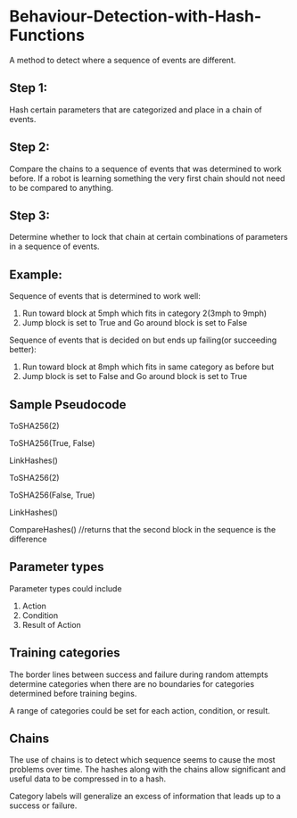 # Behaviour-Detection-with-Hash-Functions
A method to detect where a sequence of events are different.

## Step 1: 
Hash certain parameters that are categorized and place in a chain of events.

## Step 2: 
Compare the chains to a sequence of events that was determined to work before. If a robot is learning something the very first chain should not need to be compared to anything.

## Step 3: 
Determine whether to lock that chain at certain combinations of parameters in a sequence of events.


## Example:

Sequence of events that is determined to work well:

1. Run toward block at 5mph which fits in category 2(3mph to 9mph)
2. Jump block is set to True and  Go around block is set to False

Sequence of events that is decided on but ends up failing(or succeeding better):
1. Run toward block at 8mph which fits in same category as before
but
2. Jump block is set to False and Go around block is set to True

## Sample Pseudocode
ToSHA256(2)

ToSHA256(True, False)

LinkHashes()

ToSHA256(2)

ToSHA256(False, True)

LinkHashes()

CompareHashes() //returns that the second block in the sequence is the difference


## Parameter types
Parameter types could include
1. Action
2. Condition
3. Result of Action

## Training categories
The border lines between success and failure during random attempts
determine categories when there are no boundaries for categories
determined before training begins.

A range of categories could be set for each action, condition, or result.

## Chains
The use of chains is to detect which sequence seems to cause the most
problems over time. The hashes along with the chains allow significant
and useful data to be compressed in to a hash. 

Category labels will generalize an excess of information that leads up
to a success or failure.

